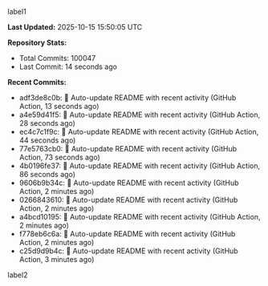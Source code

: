 
label1 
<!-- ACTIVITY_START -->
**Last Updated:** 2025-10-15 15:50:05 UTC

**Repository Stats:**
- Total Commits: 100047
- Last Commit: 14 seconds ago

**Recent Commits:**
- adf3de8c0b: 🤖 Auto-update README with recent activity (GitHub Action, 13 seconds ago)
- a4e59d41f5: 🤖 Auto-update README with recent activity (GitHub Action, 28 seconds ago)
- ec4c7c1f9c: 🤖 Auto-update README with recent activity (GitHub Action, 44 seconds ago)
- 77e5763cb0: 🤖 Auto-update README with recent activity (GitHub Action, 73 seconds ago)
- 4b0196fe37: 🤖 Auto-update README with recent activity (GitHub Action, 86 seconds ago)
- 9606b9b34c: 🤖 Auto-update README with recent activity (GitHub Action, 2 minutes ago)
- 0266843610: 🤖 Auto-update README with recent activity (GitHub Action, 2 minutes ago)
- a4bcd10195: 🤖 Auto-update README with recent activity (GitHub Action, 2 minutes ago)
- f778eb6c6a: 🤖 Auto-update README with recent activity (GitHub Action, 2 minutes ago)
- c25d9d9b4c: 🤖 Auto-update README with recent activity (GitHub Action, 3 minutes ago)
<!-- ACTIVITY_END -->

label2
